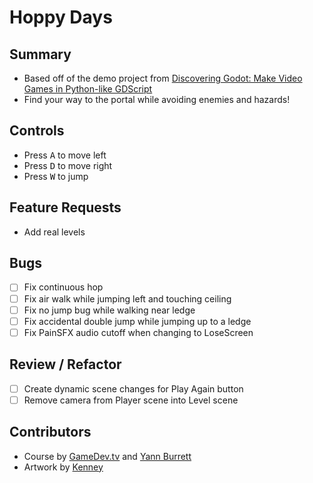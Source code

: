 # Hoppy Days

## Summary
- Based off of the demo project from [Discovering Godot: Make Video Games in Python-like GDScript](https://www.udemy.com/share/101WnM/)
- Find your way to the portal while avoiding enemies and hazards!

## Controls
- Press <kbd>A</kbd> to move left
- Press <kbd>D</kbd> to move right
- Press <kbd>W</kbd> to jump

## Feature Requests
- Add real levels

## Bugs
- [ ] Fix continuous hop
- [ ] Fix air walk while jumping left and touching ceiling
- [ ] Fix no jump bug while walking near ledge
- [ ] Fix accidental double jump while jumping up to a ledge
- [ ] Fix PainSFX audio cutoff when changing to LoseScreen

## Review / Refactor
- [ ] Create dynamic scene changes for Play Again button
- [ ] Remove camera from Player scene into Level scene

## Contributors
- Course by [GameDev.tv](https://www.gamedev.tv) and [Yann Burrett](https://www.canopy.games)
- Artwork by [Kenney](https://kenney.nl)
